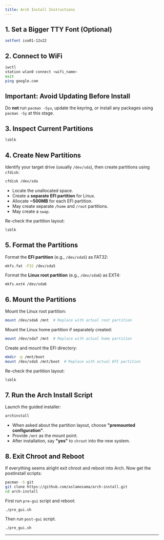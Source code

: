```yaml
---
title: Arch Install Instructions
---
```


## 1. Set a Bigger TTY Font (Optional)

```bash
setfont iso01-12x22
```

## 2. Connect to WiFi

```bash
iwctl
station wlan0 connect <wifi_name>
exit
ping google.com
```

## **Important:** Avoid Updating Before Install

Do **not** run `pacman -Syu`, update the keyring, or install any packages using `pacman -Sy` at this stage.

## 3. Inspect Current Partitions

```bash
lsblk
```

## 4. Create New Partitions

Identify your target drive (usually `/dev/sda`), then create partitions using `cfdisk`:

```bash
cfdisk /dev/sda
```

- Locate the unallocated space.
- Create a **separate EFI partition** for Linux.
- Allocate **\~500MB** for each EFI partition.
- May create separate `/home` and `/root` partitions.
- May create a `swap`.

Re-check the partition layout:

```bash
lsblk
```

## 5. Format the Partitions

Format the **EFI partition** (e.g., `/dev/sda5`) as FAT32:

```bash
mkfs.fat -F32 /dev/sda5
```

Format the **Linux root partition** (e.g., `/dev/sda6`) as EXT4:

```bash
mkfs.ext4 /dev/sda6
```

## 6. Mount the Partitions

Mount the Linux root partition:

```bash
mount /dev/sda6 /mnt  # Replace with actual root partition
```

Mount the Linux home partition if separately created:

```bash
mount /dev/sda7 /mnt  # Replace with actual home partition
```

Create and mount the EFI directory:

```bash
mkdir -p /mnt/boot
mount /dev/sda5 /mnt/boot  # Replace with actual EFI partition
```

Re-check the partition layout:

```bash
lsblk
```

## 7. Run the Arch Install Script

Launch the guided installer:

```bash
archinstall
```

- When asked about the partition layout, choose **"premounted configuration"**.
- Provide `/mnt` as the mount point.
- After installation, say **"yes"** to `chroot` into the new system.

## 8. Exit Chroot and Reboot

If everything seems alright exit chroot and reboot into Arch.
Now get the postinstall scripts:

```bash
pacman -S git
git clone https://github.com/aslamosama/arch-install.git
cd arch-install
```

First run `pre-gui` script and reboot:

```bash
./pre_gui.sh
```

Then run `post-gui` script.

```bash
./pre_gui.sh
```

---
